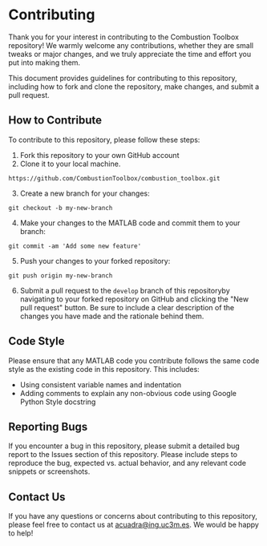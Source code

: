 # Contributing

Thank you for your interest in contributing to the Combustion Toolbox repository! We warmly welcome any contributions, whether they are small tweaks or major changes, and we truly appreciate the time and effort you put into making them. 

This document provides guidelines for contributing to this repository, including how to fork and clone the repository, make changes, and submit a pull request.

## How to Contribute
To contribute to this repository, please follow these steps:

1. Fork this repository to your own GitHub account
2. Clone it to your local machine.

```console
https://github.com/CombustionToolbox/combustion_toolbox.git
```

3. Create a new branch for your changes:
   
```console
git checkout -b my-new-branch
```

4. Make your changes to the MATLAB code and commit them to your branch:
```console
git commit -am 'Add some new feature'
```

5. Push your changes to your forked repository:
```console
git push origin my-new-branch
```

6. Submit a pull request to the `develop` branch of this repositoryby navigating to your forked repository on GitHub and clicking the "New pull request" button. Be sure to include a clear description of the changes you have made and the rationale behind them.
   
## Code Style
Please ensure that any MATLAB code you contribute follows the same code style as the existing code in this repository. This includes:

* Using consistent variable names and indentation
* Adding comments to explain any non-obvious code using Google Python Style docstring

## Reporting Bugs
If you encounter a bug in this repository, please submit a detailed bug report to the Issues section of this repository. Please include steps to reproduce the bug, expected vs. actual behavior, and any relevant code snippets or screenshots.

## Contact Us
If you have any questions or concerns about contributing to this repository, please feel free to contact us at [acuadra@ing.uc3m.es](mailto:acuadra@ing.uc3m.es). We would be happy to help!
